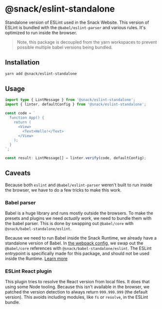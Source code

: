 # @snack/eslint-standalone

Standalone version of ESLint used in the Snack Website. This version of ESLint is bundled with the `@babel/eslint-parser` and various rules. It's optimized to run inside the browser.

> Note, this package is decoupled from the yarn workspaces to prevent possible multiple babel versions being bundled.

## Installation

```sh
yarn add @snack/eslint-standalone
```

## Usage

```ts
import type { LintMessage } from '@snack/eslint-standalone';
import { linter, defaultConfig } from '@snack/eslint-standalone';

const code = `
  function App() {
    return (
      <View>
        <Text>Hello!</Text>
      </View>
    );
  }
`;

const result: LintMessage[] = linter.verify(code, defaultConfig);
```

## Caveats

Because both `eslint` and `@babel/eslint-parser` weren't built to run inside the browser, we have to do a few tricks to make this work.

### Babel parser

Babel is a huge library and runs mostly outside the browsers. To make the presets and plugins we need _actually work_, we need to bundle them with the babel parser. This is done by swapping out `@babel/core` with `@snack/babel-standalone/eslint`.

Because we need to run Babel inside the Snack Runtime, we already have a standalone version of Babel. In [the webpack config](./webpack.config.js), we swap out the `@babel/core` references with `@snack/babel-standalone/eslint`. The ESLint entrypoint is specifically made for this package, and should not be used inside the Runtime. [Learn more](../snack-babel-standalone/README.md)

### ESLint React plugin

This plugin tries to resolve the React version from local files. It does that using some Node tooling. Because this isn't available in the browser, we patched the version detection to always return `999.999.999` (the default version). This avoids including modules, like `fs` or `resolve`, in the ESLint bundle.
